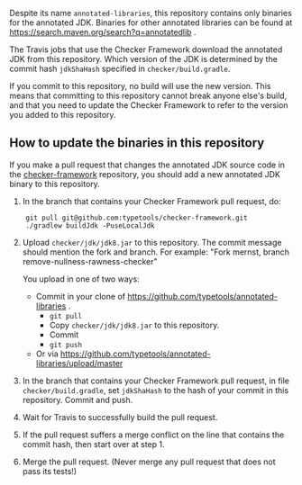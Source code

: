 Despite its name `annotated-libraries`, this repository contains only
binaries for the annotated JDK.  Binaries for other annotated libraries can
be found at https://search.maven.org/search?q=annotatedlib .

The Travis jobs that use the Checker Framework download the annotated JDK from
this repository.  Which version of the JDK is determined by the commit hash
`jdkShaHash` specified in `checker/build.gradle`.

If you commit to this repository, no build will use the new version.
This means that committing to this repository cannot break anyone else's
build, and that you need to update the Checker Framework to refer to the
version you added to this repository.


## How to update the binaries in this repository

If you make a pull request that changes the annotated JDK source code in
the [checker-framework](https://github.com/typetools/checker-framework)
repository, you should add a new annotated JDK binary to this repository.

1. In the branch that contains your Checker Framework pull request, do:
````
    git pull git@github.com:typetools/checker-framework.git
    ./gradlew buildJdk -PuseLocalJdk
````

2. Upload `checker/jdk/jdk8.jar` to this repository.
   The commit message should mention the fork and branch.
   For example: "Fork mernst, branch remove-nullness-rawness-checker"

   You upload in one of two ways:
   * Commit in your clone of https://github.com/typetools/annotated-libraries .
     * `git pull`
     * Copy `checker/jdk/jdk8.jar` to this repository.
     * Commit
     * `git push`
   * Or via https://github.com/typetools/annotated-libraries/upload/master

3. In the branch that contains your Checker Framework pull request,
in file `checker/build.gradle`, set `jdkShaHash` to the hash of your
commit in this repository.  Commit and push.

4. Wait for Travis to successfully build the pull request.

5. If the pull request suffers a merge conflict on the line that contains
the commit hash, then start over at step 1.

6. Merge the pull request.  (Never merge any pull request that does not
pass its tests!)

